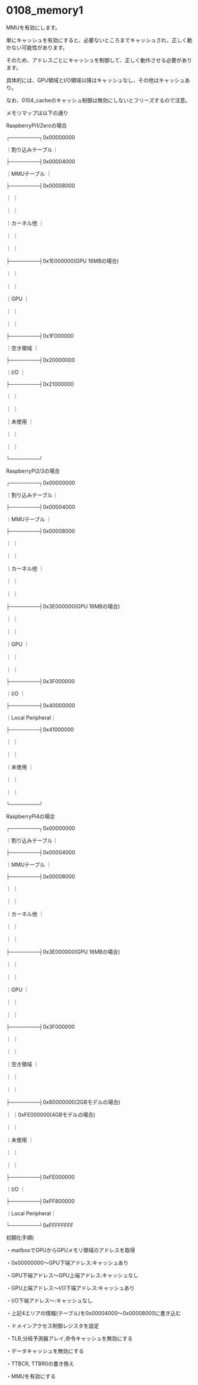 # 0108_memory1

MMUを有効にします。

単にキャッシュを有効にすると、必要ないところまでキャッシュされ、正しく動かない可能性があります。

そのため、アドレスごとにキャッシュを制御して、正しく動作させる必要があります。

具体的には、GPU領域とI/O領域以降はキャッシュなし、その他はキャッシュあり。

なお、0104_cacheのキャッシュ制御は無効にしないとフリーズするので注意。

メモリマップは以下の通り

RaspberryPi1/Zeroの場合

┌────────┐0x00000000

｜割り込みテーブル｜

├────────┤0x00004000

｜MMUテーブル     ｜

├────────┤0x00008000

｜                ｜

｜                ｜

｜カーネル他      ｜

｜                ｜

｜                ｜

├────────┤0x1E000000(GPU 16MBの場合)

｜                ｜

｜                ｜

｜GPU             ｜

｜                ｜

｜                ｜

├────────┤0x1F000000

｜空き領域        ｜

├────────┤0x20000000

｜I/O             ｜

├────────┤0x21000000

｜                ｜

｜                ｜

｜未使用          ｜

｜                ｜

｜                ｜

└────────┘


RaspberryPi2/3の場合

┌────────┐0x00000000

｜割り込みテーブル｜

├────────┤0x00004000

｜MMUテーブル     ｜

├────────┤0x00008000

｜                ｜

｜                ｜

｜カーネル他      ｜

｜                ｜

｜                ｜

├────────┤0x3E000000(GPU 16MBの場合)

｜                ｜

｜                ｜

｜GPU             ｜

｜                ｜

｜                ｜

├────────┤0x3F000000

｜I/O             ｜

├────────┤0x40000000

｜Local Peripheral｜

├────────┤0x41000000

｜                ｜

｜                ｜

｜未使用          ｜

｜                ｜

｜                ｜

└────────┘


RaspberryPi4の場合

┌────────┐0x00000000

｜割り込みテーブル｜

├────────┤0x00004000

｜MMUテーブル     ｜

├────────┤0x00008000

｜                ｜

｜                ｜

｜カーネル他      ｜

｜                ｜

｜                ｜

├────────┤0x3E000000(GPU 16MBの場合)

｜                ｜

｜                ｜

｜GPU             ｜

｜                ｜

｜                ｜

├────────┤0x3F000000

｜                ｜

｜                ｜

｜空き領域        ｜

｜                ｜

｜                ｜

├────────┤0x80000000(2GBモデルの場合)

｜                ｜0xFE000000(4GBモデルの場合)

｜                ｜

｜未使用          ｜

｜                ｜

｜                ｜

├────────┤0xFE000000

｜I/O             ｜

├────────┤0xFF800000

｜Local Peripheral｜

└────────┘0xFFFFFFFF


初期化手順)

・mailboxでGPUからGPUメモリ領域のアドレスを取得

・0x00000000～GPU下端アドレス:キャッシュあり

・GPU下端アドレス～GPU上端アドレス:キャッシュなし

・GPU上端アドレス～I/O下端アドレス:キャッシュあり

・I/O下端アドレス～:キャッシュなし

・上記4エリアの情報(テーブル)を0x00004000～0x00008000に書き込む

・ドメインアクセス制御レジスタを設定

・TLB,分岐予測器アレイ,命令キャッシュを無効にする

・データキャッシュを無効にする

・TTBCR, TTBR0の書き換え

・MMUを有効にする
